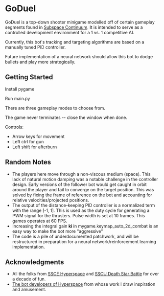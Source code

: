 # GoDuel

GoDuel is a top-down shooter minigame modelled off of certain gameplay segments found in
[Subspace Continuum](https://store.steampowered.com/app/352700/Subspace_Continuum/).
It is intended to serve as a controlled development environment for a
1 vs. 1 competitive AI.

Currently, this bot's tracking and targeting algorithms are based on a
manually tuned PID controller.

Future implementation of a neural network should allow this bot to dodge
bullets and play more strategically.


## Getting Started

Install pygame

Run main.py

There are three gameplay modes to choose from.

The game never terminates -- close the window when done.

Controls:

* Arrow keys for movement
* Left ctrl for gun
* Left shift for afterburn


## Random Notes

* The players here move through a non-viscous medium (space). This lack of
natural motion damping was a notable challenge in the controller
design. Early versions of the follower bot would get caught in orbit
around the player and fail to converge on the target position. This was
solved by fixing the frame of reference on the bot and accounting for
relative velocities/projected positions.
* The output of the distance-keeping PID controller is a normalized
term with the range [-1, 1]. This is used as the duty cycle for
generating a PWM signal for the thrusters. Pulse width is set at 10 frames.
This games operates at 60 FPS.
* Increasing the integral gain __ki__ in mygame.keymap_auto_2d_combat
is an easy way to make the bot more "aggressive"
* The code is a pile of underdocumented patchwork, and will be restructured in preparation
for a neural network/reinforcement learning implementation.


## Acknowledgments

* All the folks from [SSCE Hyperspace](http://sshyperspace.com/) and
[SSCU Death Star Battle](http://www.deathstarbattle.com/) for over a
decade of fun.
* [The bot developers of Hyperspace](http://sshyperspace.com/dev/index.php#bot)
from whose work I draw inspiration and amusement.


